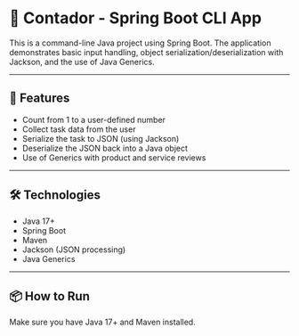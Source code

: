 # 🧮 Contador - Spring Boot CLI App

This is a command-line Java project using Spring Boot. The application demonstrates basic input handling, object serialization/deserialization with Jackson, and the use of Java Generics.

---

## 🚀 Features

- Count from 1 to a user-defined number
- Collect task data from the user
- Serialize the task to JSON (using Jackson)
- Deserialize the JSON back into a Java object
- Use of Generics with product and service reviews

---

## 🛠️ Technologies

- Java 17+
- Spring Boot
- Maven
- Jackson (JSON processing)
- Java Generics

---

## 📦 How to Run

Make sure you have Java 17+ and Maven installed.

```
